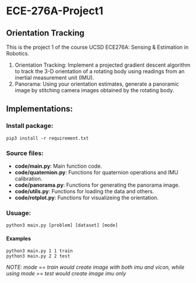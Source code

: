 # ECE-276A-Project1
## Orientation Tracking
This is the project 1 of the course UCSD ECE276A: Sensing & Estimation in Robotics.

1. Orientation Tracking: Implement a projected gradient descent algorithm to track the 3-D orientation of a rotating body using readings from an inertial measurement unit (IMU). 
2. Panorama: Using your orientation estimates, generate a panoramic image by stitching camera images obtained by the rotating body.

## Implementations:
### Install package:
    pip3 install -r requirement.txt

### Source files:
- **code/main.py**: Main function code.
- **code/quaternion.py**: Functions for quaternion operations and IMU calibration.
- **code/panorama.py**: Functions for generating the panorama image.
- **code/utils.py**: Functions for loading the data and others.
- **code/rotplot.py**: Functions for visualizeing the orientation.
    
### Usuage:
    python3 main.py [problem] [dataset] [mode]

#### Examples
    python3 main.py 1 1 train
    python3 main.py 2 2 test

*NOTE: mode == train would create image with both imu and vicon, while using mode == test would create image imu only*